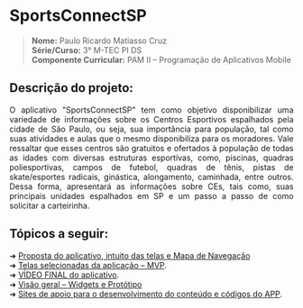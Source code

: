 
# SportsConnectSP

> **Nome:** Paulo Ricardo Matiasso Cruz <br>
> **Série/Curso:** 3° M-TEC PI DS <br>
> **Componente Curricular:** PAM II – Programação de Aplicativos Mobile

## Descrição do projeto:
<p align="justify">
O aplicativo "SportsConnectSP" tem como objetivo disponibilizar uma variedade de informações sobre os Centros Esportivos espalhados pela cidade de São Paulo, ou seja, sua importância para população, tal como suas atividades e aulas que o mesmo disponibiliza para os moradores. Vale ressaltar que esses centros são gratuitos e ofertados à população de todas as idades com diversas estruturas esportivas, como, piscinas, quadras poliesportivas, campos de futebol, quadras de tênis, pistas de skate/esportes radicais, ginástica, alongamento, caminhada, entre outros. Dessa forma, apresentará as informações sobre CEs, tais como, suas principais unidades espalhados em SP e um passo a passo de como solicitar a carteirinha. </p>

## Tópicos a seguir:

➜ [Proposta do aplicativo, intuito das telas e Mapa de Navegação](https://github.com/paulormcruz/SportsConnect/wiki/Explica%C3%A7%C3%A3o-sobre-o-Aplicativo) <br>
➜ [Telas selecionadas da aplicação – MVP](https://github.com/paulormcruz/SportsConnectSP/wiki/PRIMEIRA-PARTE-(MVP-%E2%80%93-Minimum-Viable-Product)). <br>
➜ [VÍDEO FINAL do aplicativo](https://github.com/paulormcruz/SportsConnectSP/wiki/Desenvolvimento-do-projeto). <br>
➜ [Visão geral – Widgets e Protótipo](https://github.com/paulormcruz/SportsConnect/wiki/Widgets-utilizados-(especifica%C3%A7%C3%B5es)-e-Prot%C3%B3tipo) <br>
➜ [Sites de apoio para o desenvolvimento do conteúdo e códigos do APP](https://github.com/paulormcruz/SportsConnectSP/wiki/SITES-DE-APOIO).<br>
